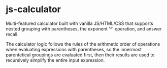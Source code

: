 # js-calculator

Multi-featured calculator built with vanilla JS/HTML/CSS that supports nested grouping with parentheses, the exponent '^' operation, and answer recall.

The calculator logic follows the rules of the arithmetic order of operations when evaluating expressions with parentheses, so the innermost parentetical groupings are evaluated first, then their results are used to recursively simplify the entire input expression. 
